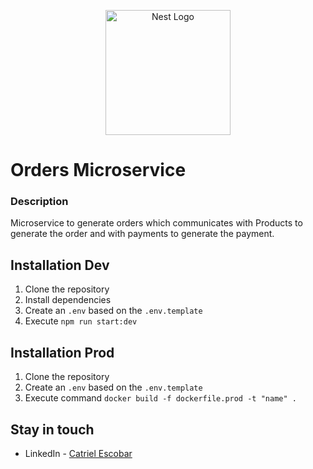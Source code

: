 <p align="center">
  <a href="http://nestjs.com/" target="blank"><img src="https://nestjs.com/img/logo-small.svg" width="200" alt="Nest Logo" /></a>
</p>

[circleci-image]: https://img.shields.io/circleci/build/github/nestjs/nest/master?token=abc123def456
[circleci-url]: https://circleci.com/gh/nestjs/nest

# Orders Microservice

### Description

Microservice to generate orders which communicates with Products to generate the order and with payments to generate the payment.

## Installation Dev

1. Clone the repository
2. Install dependencies
3. Create an `.env` based on the `.env.template`
4. Execute `npm run start:dev`

## Installation Prod

1. Clone the repository
2. Create an `.env` based on the `.env.template`
3. Execute command `docker build -f dockerfile.prod -t "name" .`

## Stay in touch

- LinkedIn - [Catriel Escobar](https://www.linkedin.com/in/catrielescobar/)
